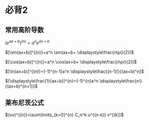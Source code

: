 # 必背2

## 常用高阶导数

$(e^{ax+b})^{(n)}=a^n e^{ax+b}$

$[\sin(ax+b)]^{(n)}=a^n \sin(ax+b+ \displaystyle\frac{n\pi}{2})$

$[\cos(ax+b)]^{(n)}=a^n \cos(ax+b+ \displaystyle\frac{n\pi}{2})$

$[\ln(ax+b)]^{(n)}=(-1)^{n-1}a^n \displaystyle\frac{(n-1)!}{(ax+b)^n}$

$(\displaystyle\frac{1}{ax+b})^{n}=(-1)^{n}a^n \displaystyle\frac{n!}{(ax+b)^{n+1}}$

## 莱布尼茨公式

$(uv)^{(n)}=\sum\limits_{k=0}^{n} C_n^k u^{(n-k)} v^{(k)}$
